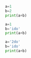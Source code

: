 ```python
a=1
b=2
print(a+b)
```

```python
a=1
b='ido'
print(a+b)
```

```python
a='2do'
b='ido'
print(a+b)
```
